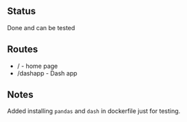 ## Status
Done and can be tested

## Routes

- / - home page
- /dashapp - Dash app

## Notes

Added installing `pandas` and `dash` in dockerfile just for testing.
